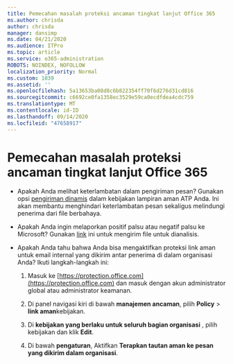 ```yaml
---
title: Pemecahan masalah proteksi ancaman tingkat lanjut Office 365
ms.author: chrisda
author: chrisda
manager: dansimp
ms.date: 04/21/2020
ms.audience: ITPro
ms.topic: article
ms.service: o365-administration
ROBOTS: NOINDEX, NOFOLLOW
localization_priority: Normal
ms.custom: 1039
ms.assetid: ''
ms.openlocfilehash: 5a13653ba08d8c6b822354ff70f6d276d31cd816
ms.sourcegitcommit: c6692ce0fa1358ec3529e59ca0ecdfdea4cdc759
ms.translationtype: MT
ms.contentlocale: id-ID
ms.lasthandoff: 09/14/2020
ms.locfileid: "47658917"
---
```

# <a name="troubleshooting-office-365-advanced-threat-protection"></a>Pemecahan masalah proteksi ancaman tingkat lanjut Office 365

- Apakah Anda melihat keterlambatan dalam pengiriman pesan? Gunakan opsi [pengiriman dinamis](https://docs.microsoft.com/microsoft-365/security/office-365-security/dynamic-delivery-and-previewing) dalam kebijakan lampiran aman ATP Anda. Ini akan membantu menghindari keterlambatan pesan sekaligus melindungi penerima dari file berbahaya.

- Apakah Anda ingin melaporkan positif palsu atau negatif palsu ke Microsoft? Gunakan [link](https://www.microsoft.com/wdsi/filesubmission/) ini untuk mengirim file untuk dianalisis.

- Apakah Anda tahu bahwa Anda bisa mengaktifkan proteksi link aman untuk email internal yang dikirim antar penerima di dalam organisasi Anda? Ikuti langkah-langkah ini:

  1. Masuk ke [https://protection.office.com](https://protection.office.com) dan masuk dengan akun administrator global atau administrator keamanan.

  2. Di panel navigasi kiri di bawah **manajemen ancaman**, pilih **Policy** \> **link aman**kebijakan.

  3. Di **kebijakan yang berlaku untuk seluruh bagian organisasi** , pilih kebijakan dan klik **Edit**.

  4. Di bawah **pengaturan**, Aktifkan **Terapkan tautan aman ke pesan yang dikirim dalam organisasi**.
